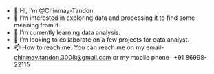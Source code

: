 - 👋 Hi, I’m @Chinmay-Tandon
- 👀 I’m interested in exploring data and processing it to find some meaning from it.
- 🌱 I’m currently learning data analysis.
- 💞️ I’m looking to collaborate on a few projects for data analyst.
- 📫 How to reach me. You can reach me on my email- chinmay.tandon.3008@gmail.com or my mobile phone- +91 86998-22115

<!---
Chinmay-Tandon/Chinmay-Tandon is a ✨ special ✨ repository because its `README.md` (this file) appears on your GitHub profile.
You can click the Preview link to take a look at your changes.
--->
